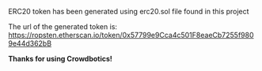 ERC20 token has been generated using erc20.sol file found in this project

The url of the generated token is: https://ropsten.etherscan.io/token/0x57799e9Cca4c501F8eaeCb7255f9809e44d362bB

**Thanks for using Crowdbotics!**